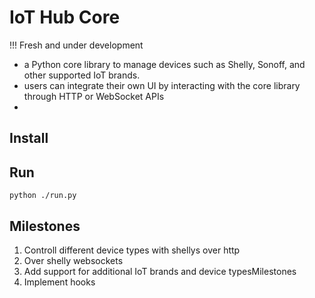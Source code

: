 # IoT Hub Core

!!! Fresh and under development

- a Python core library to manage devices such as Shelly, Sonoff, and other supported IoT brands.
- users can integrate their own UI by interacting with the core library through HTTP or WebSocket APIs
- 

## Install

## Run
```
python ./run.py
```

## Milestones
1) Controll different device types with shellys over http
2) Over shelly websockets
3) Add support for additional IoT brands and device typesMilestones
4) Implement hooks
